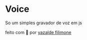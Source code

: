 # Voice

So um simples gravador de voz em js

feito com 💙 por [yazalde filimone](https://github.com/yazaldefilimonepinto)
